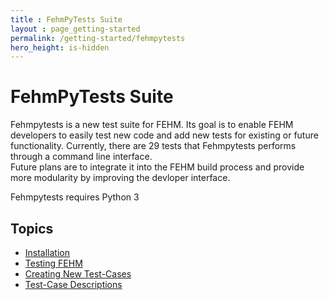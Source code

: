 ```yaml
---
title : FehmPyTests Suite
layout : page_getting-started
permalink: /getting-started/fehmpytests
hero_height: is-hidden
---
```


# FehmPyTests Suite


Fehmpytests is a new test suite for FEHM. Its goal is to enable FEHM developers 
to easily test new code and add new tests for existing or future functionality. Currently, there are
29 tests that Fehmpytests performs through a command line interface.  
Future plans are to integrate it into the FEHM build process and provide more 
modularity by improving the devloper interface. 

Fehmpytests requires Python 3


## Topics

* [Installation](fehmpytest-info/install.md)
* [Testing FEHM](fehmpytest-info/testing.md)
* [Creating New Test-Cases](fehmpytest-info/newtest.md)
* [Test-Case Descriptions](fehmpytest-info/testdesc.md)
